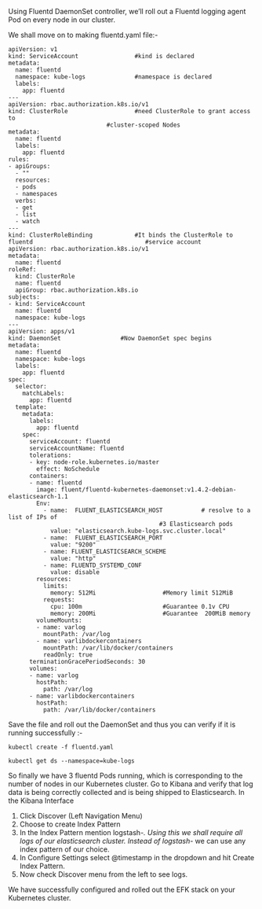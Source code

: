 Using Fluentd DaemonSet controller, we’ll roll out a Fluentd logging agent Pod on every node in our cluster. 

We shall move on to making fluentd.yaml file:-

```
apiVersion: v1
kind: ServiceAccount 				#kind is declared
metadata:
  name: fluentd
  namespace: kube-logs				#namespace is declared
  labels:
    app: fluentd
---
apiVersion: rbac.authorization.k8s.io/v1
kind: ClusterRole					#need ClusterRole to grant access to 
							#cluster-scoped Nodes
metadata:
  name: fluentd
  labels:
    app: fluentd
rules:
- apiGroups:
  - ""
  resources:
  - pods
  - namespaces
  verbs:
  - get
  - list
  - watch
---
kind: ClusterRoleBinding			#It binds the ClusterRole to fluentd 								#service account
apiVersion: rbac.authorization.k8s.io/v1
metadata:
  name: fluentd
roleRef:
  kind: ClusterRole
  name: fluentd
  apiGroup: rbac.authorization.k8s.io
subjects:
- kind: ServiceAccount
  name: fluentd
  namespace: kube-logs
---
apiVersion: apps/v1
kind: DaemonSet					#Now DaemonSet spec begins
metadata:
  name: fluentd
  namespace: kube-logs
  labels:
    app: fluentd
spec:
  selector:
    matchLabels:
      app: fluentd
  template:
    metadata:
      labels:
        app: fluentd
    spec:
      serviceAccount: fluentd
      serviceAccountName: fluentd
      tolerations:
      - key: node-role.kubernetes.io/master
        effect: NoSchedule
      containers:
      - name: fluentd
        image: fluent/fluentd-kubernetes-daemonset:v1.4.2-debian-elasticsearch-1.1
        Env:					
          - name:  FLUENT_ELASTICSEARCH_HOST           # resolve to a list of IPs of
								           #3 Elasticsearch pods
            value: "elasticsearch.kube-logs.svc.cluster.local"
          - name:  FLUENT_ELASTICSEARCH_PORT
            value: "9200"
          - name: FLUENT_ELASTICSEARCH_SCHEME
            value: "http"
          - name: FLUENTD_SYSTEMD_CONF
            value: disable
        resources:
          limits:
            memory: 512Mi					#Memory limit 512MiB 
          requests:
            cpu: 100m						#Guarantee 0.1v CPU
            memory: 200Mi					#Guarantee  200MiB memory
        volumeMounts:
        - name: varlog
          mountPath: /var/log
        - name: varlibdockercontainers
          mountPath: /var/lib/docker/containers
          readOnly: true
      terminationGracePeriodSeconds: 30
      volumes:
      - name: varlog
        hostPath:
          path: /var/log
      - name: varlibdockercontainers
        hostPath:
          path: /var/lib/docker/containers
```

Save the file and roll out the DaemonSet and thus you can verify if it is running successfully :-

```
kubectl create -f fluentd.yaml
```
```
kubectl get ds --namespace=kube-logs
```

So finally we have 3 fluentd Pods running, which is corresponding to the number of nodes
in our Kubernetes cluster. Go to Kibana and verify that log data is being correctly collected and 
is being shipped to Elasticsearch.
In the Kibana Interface 
1. Click Discover (Left Navigation Menu)
2. Choose to create Index Pattern
3. In the Index Pattern mention logstash-*. Using this we shall require all logs of our elasticsearch
   cluster.  Instead of logstash-* we can use any index pattern of our choice.
4. In Configure Settings select @timestamp in the dropdown and hit Create Index Pattern.
5. Now check Discover menu from the left to see logs.

We have successfully configured and rolled out the EFK stack on your Kubernetes cluster. 
